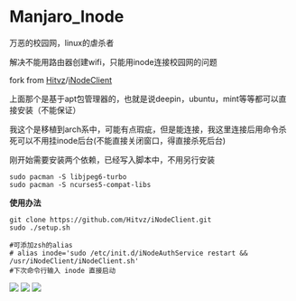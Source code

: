# Manjaro_Inode

万恶的校园网，linux的虐杀者

解决不能用路由器创建wifi，只能用inode连接校园网的问题

fork from [Hitvz](https://github.com/Hitvz)/[iNodeClient](https://github.com/Hitvz/iNodeClient)

上面那个是基于apt包管理器的，也就是说deepin，ubuntu，mint等等都可以直接安装（不能保证）

我这个是移植到arch系中，可能有点瑕疵，但是能连接，我这里连接后用命令杀死可以不用挂inode后台(不能直接关闭窗口，得直接杀死后台)

刚开始需要安装两个依赖，已经写入脚本中，不用另行安装

```shell
sudo pacman -S libjpeg6-turbo
sudo pacman -S ncurses5-compat-libs
```

**使用办法**

```shell
git clone https://github.com/Hitvz/iNodeClient.git
sudo ./setup.sh

#可添加zsh的alias
# alias inode='sudo /etc/init.d/iNodeAuthService restart && /usr/iNodeClient/iNodeClient.sh'
#下次命令行输入 inode 直接启动
```

<img src="https://ws1.sinaimg.cn/large/0072Lfvtly1fsl0fh0h5bj30oi0fpwgt.jpg">

<img src="https://ws1.sinaimg.cn/large/0072Lfvtly1fsl0glytsnj30as0j4757.jpg">

<img src="https://ws1.sinaimg.cn/large/0072Lfvtly1fsl0hbbltrj30fk0dnjry.jpg">





